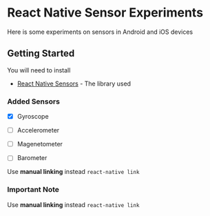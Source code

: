 # React Native Sensor Experiments

Here is some experiments on sensors in Android and iOS devices

## Getting Started

You will need to install 

* [React Native Sensors](https://react-native-sensors.github.io/docs/Installation.html) - The  library used 



### Added Sensors 

- [x] Gyroscope 
- [ ] Accelerometer
- [ ] Magenetometer
- [ ] Barometer


Use **manual linking** instead  `react-native link` 


### Important Note

Use **manual linking** instead  `react-native link` 


